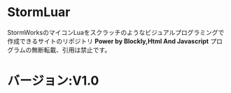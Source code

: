 # StormLuar
StormWorksのマイコンLuaをスクラッチのようなビジュアルプログラミングで作成できるサイトのリポジトリ
**Power by Blockly,Html And Javascript**
プログラムの無断転載、引用は禁止です。
# バージョン:V1.0
